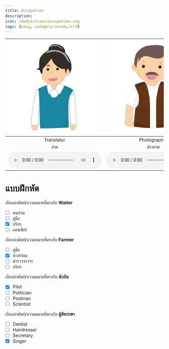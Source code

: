 ```yaml
---
title: Occupation
description: 
icon: /media/icons/occupation.svg
tags: {easy, category:vocab,lv:3}
---
```


<div class="carrousel">


|![](/media/img/occupation/translator.svg)|![](/media/img/occupation/photographer.svg)|![](/media/img/occupation/dancer.svg)|![](/media/img/occupation/cook.svg)|![](/media/img/occupation/receptionist.svg)|![](/media/img/occupation/model.svg)|![](/media/img/occupation/fisherman.svg)|![](/media/img/occupation/pharmacist.svg)|![](/media/img/occupation/steward.svg)|![](/media/img/occupation/artist.svg)|![](/media/img/occupation/teacher.svg)|![](/media/img/occupation/president.svg)|![](/media/img/occupation/waiter.svg)|![](/media/img/occupation/bus&#x20;driver.svg)|![](/media/img/occupation/veterinarian.svg)|![](/media/img/occupation/building&#x20;contractor.svg)|![](/media/img/occupation/waitress.svg)|![](/media/img/occupation/scientist.svg)|![](/media/img/occupation/actor.svg)|![](/media/img/occupation/traffic&#x20;cop.svg)|![](/media/img/occupation/guide.svg)|![](/media/img/occupation/pilot.svg)|![](/media/img/occupation/postman.svg)|![](/media/img/occupation/hairdresser.svg)|![](/media/img/occupation/farmer.svg)|![](/media/img/occupation/air&#x20;hostess.svg)|![](/media/img/occupation/lawyer.svg)|![](/media/img/occupation/taxi&#x20;driver.svg)|![](/media/img/occupation/tailor.svg)|![](/media/img/occupation/programmer.svg)|![](/media/img/occupation/engineer.svg)|![](/media/img/occupation/architect.svg)|![](/media/img/occupation/secretary.svg)|![](/media/img/occupation/news&#x20;reporter.svg)|![](/media/img/occupation/soldier.svg)|![](/media/img/occupation/cashier.svg)|![](/media/img/occupation/nurse.svg)|![](/media/img/occupation/accountant.svg)|![](/media/img/occupation/musician.svg)|![](/media/img/occupation/prime&#x20;minister.svg)|![](/media/img/occupation/politician.svg)|![](/media/img/occupation/dentist.svg)|![](/media/img/occupation/designer.svg)|![](/media/img/occupation/singer.svg)|![](/media/img/occupation/judge.svg)|![](/media/img/occupation/gardener.svg)|![](/media/img/occupation/actress.svg)|![](/media/img/occupation/policeman.svg)|![](/media/img/occupation/seller.svg)|![](/media/img/occupation/carpenter.svg)|![](/media/img/occupation/astronaut.svg)|![](/media/img/occupation/doctor.svg)|
| :----: | :----: | :----: | :----: | :----: | :----: | :----: | :----: | :----: | :----: | :----: | :----: | :----: | :----: | :----: | :----: | :----: | :----: | :----: | :----: | :----: | :----: | :----: | :----: | :----: | :----: | :----: | :----: | :----: | :----: | :----: | :----: | :----: | :----: | :----: | :----: | :----: | :----: | :----: | :----: | :----: | :----: | :----: | :----: | :----: | :----: | :----: | :----: | :----: | :----: | :----: | :----: |
|Translator|Photographer|Dancer|Cook|Receptionist|Model|Fisherman|Pharmacist|Steward|Artist|Teacher|President|Waiter|Bus&#x20;driver|Veterinarian|Building&#x20;contractor|Waitress|Scientist|Actor|Traffic&#x20;cop|Guide|Pilot|Postman|Hairdresser|Farmer|Air&#x20;hostess|Lawyer|Taxi&#x20;driver|Tailor|Programmer|Engineer|Architect|Secretary|News&#x20;reporter|Soldier|Cashier|Nurse|Accountant|Musician|Prime&#x20;minister|Politician|Dentist|Designer|Singer|Judge|Gardener|Actress|Policeman|Seller|Carpenter|Astronaut|Doctor|
|ล่าม|ช่างภาพ|เต้น|ปรุงอาหาร|พนักงานต้อนรับ|โมเดล|ชาวประมง|เภสัชกร|สจ๊วต|ศิลปิน|คุณครู|ท่านประธาน|บริกร|คนขับรถบัส|สัตวแพทย์|ผู้รับเหมาก่อสร้าง|สาวเสิร์ฟ|นักวิทยาศาสตร์|นักแสดง|ตํารวจจราจร|คู่มือ|นักบิน|บุรุษไปรษณีย์|ช่างทําผม|เกษตรกร|แอร์โฮสต์|ทนาย|คนขับแท็กซี่|ปรับแต่ง|โปรแกรมโปรแกรมเมอร์|วิศวกร|สถาปนิก|เลขาฯ|นักข่าวข่าว|ทหาร|แคชเชียร์|พยาบาล|นักบัญชี|นักดนตรี|นายกรัฐมนตรี|นักการเมือง|หมอฟัน|ผู้ออกแบบ|นักร้อง|ผู้พิพากษา|คนสวน|นักแสดง|ตํารวจ|ผู้ขาย|ช่างไม้|นักบินอวกาศ|หมอครับ|
|![](/media/audio/translator.mp3)|![](/media/audio/photographer.mp3)|![](/media/audio/dancer.mp3)|![](/media/audio/cook.mp3)|![](/media/audio/receptionist.mp3)|![](/media/audio/model.mp3)|![](/media/audio/fisherman.mp3)|![](/media/audio/pharmacist.mp3)|![](/media/audio/steward.mp3)|![](/media/audio/artist.mp3)|![](/media/audio/teacher.mp3)|![](/media/audio/president.mp3)|![](/media/audio/waiter.mp3)|![](/media/audio/bus&#x20;driver.mp3)|![](/media/audio/veterinarian.mp3)|![](/media/audio/building&#x20;contractor.mp3)|![](/media/audio/waitress.mp3)|![](/media/audio/scientist.mp3)|![](/media/audio/actor.mp3)|![](/media/audio/traffic&#x20;cop.mp3)|![](/media/audio/guide.mp3)|![](/media/audio/pilot.mp3)|![](/media/audio/postman.mp3)|![](/media/audio/hairdresser.mp3)|![](/media/audio/farmer.mp3)|![](/media/audio/air&#x20;hostess.mp3)|![](/media/audio/lawyer.mp3)|![](/media/audio/taxi&#x20;driver.mp3)|![](/media/audio/tailor.mp3)|![](/media/audio/programmer.mp3)|![](/media/audio/engineer.mp3)|![](/media/audio/architect.mp3)|![](/media/audio/secretary.mp3)|![](/media/audio/news&#x20;reporter.mp3)|![](/media/audio/soldier.mp3)|![](/media/audio/cashier.mp3)|![](/media/audio/nurse.mp3)|![](/media/audio/accountant.mp3)|![](/media/audio/musician.mp3)|![](/media/audio/prime&#x20;minister.mp3)|![](/media/audio/politician.mp3)|![](/media/audio/dentist.mp3)|![](/media/audio/designer.mp3)|![](/media/audio/singer.mp3)|![](/media/audio/judge.mp3)|![](/media/audio/gardener.mp3)|![](/media/audio/actress.mp3)|![](/media/audio/policeman.mp3)|![](/media/audio/seller.mp3)|![](/media/audio/carpenter.mp3)|![](/media/audio/astronaut.mp3)|![](/media/audio/doctor.mp3)|

</div>



# แบบฝึกหัด


 เลือกคำศัพท์/ความหมายที่ตรงกับ **Waiter**
 - [ ] คนสวน
 - [ ] คู่มือ
 - [x] บริกร
 - [ ] แคชเชียร์

 เลือกคำศัพท์/ความหมายที่ตรงกับ **Farmer**
 - [ ] คู่มือ
 - [x] ช่างทําผม
 - [ ] ตํารวจจราจร
 - [ ] บริกร

 เลือกคำศัพท์/ความหมายที่ตรงกับ **นักบิน**
 - [x] Pilot
 - [ ] Politician
 - [ ] Postman
 - [ ] Scientist

 เลือกคำศัพท์/ความหมายที่ตรงกับ **ผู้พิพากษา**
 - [ ] Dentist
 - [ ] Hairdresser
 - [ ] Secretary
 - [x] Singer
